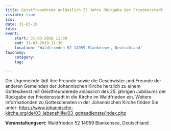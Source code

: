 ```yaml
---
title: Geistfreundrede anlässlich 25 Jahre Rückgabe der Friedensstadt
visible: true
ics: 
date: 31-03-19
rule: 
event:
	start: 31-03-2019 11:00
	end: 31-03-2019 11:30
	location: 'Waldfrieden 52 14959 Blankensee, Deutschland'
taxonomy:
	category: 
	tag: 

---
```

Die Urgemeinde lädt ihre Freunde sowie die Geschwister und Freunde der anderen Gemeinden der Johannischen Kirche herzlich zu einem Gottesdienst mit Geistfreunderede anlässlich des 25. jährigen Jubiläums der Rückgabe der Friedensstadt in die Kirche im Waldfrieden ein. Weitere Informationden zu Gottesdiensten in der Johannischen Kirche finden Sie unter: https://www.johannische-kirche.org/de/03_lebenshilfe/03_gottesdienste/index.php


**Veranstaltungsort:** Waldfrieden 52
14959 Blankensee, Deutschland

